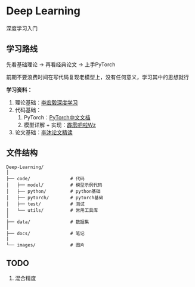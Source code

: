 # Deep Learning

深度学习入门

## 学习路线

先看基础理论 → 再看经典论文 → 上手PyTorch

前期不要浪费时间在写代码复现老模型上，没有任何意义，学习其中的思想就行

**学习资料：**

1. 理论基础：[李宏毅深度学习](https://www.bilibili.com/video/BV1J94y1f7u5)
2. 代码基础：
   1. PyTorch：[PyTorch中文文档](https://pytorch.apachecn.org)
   2. 模型详解 + 实现：[霹雳吧啦Wz](https://www.bilibili.com/video/BV14E411H7Uw)
3. 论文基础：[李沐论文精读](https://www.bilibili.com/video/BV1pu411o7BE)

## 文件结构

``` plain
Deep-Learning/
│
├── code/               # 代码
│   ├── model/          # 模型示例代码
│   ├── python/         # python基础
│   ├── pytorch/        # pytorch基础
│   ├── test/           # 测试
│   └── utils/          # 常用工具库
│
├── data/               # 数据集
│
├── docs/               # 笔记
|
└── images/             # 图片
```

## TODO

1. 混合精度
